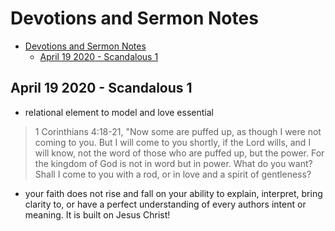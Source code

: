 # Devotions and Sermon Notes

- [Devotions and Sermon Notes](#devotions-and-sermon-notes)
  - [April 19 2020 - Scandalous 1](#april-19-2020---scandalous-1)

## April 19 2020 - Scandalous 1

- relational element to model and love essential

> 1 Corinthians 4:18-21, "Now some are puffed up, as though I were not coming to you. But I will come to you shortly, if the Lord wills, and I will know, not the word of those who are puffed up, but the power. For the kingdom of God is not in word but in power. What do you want? Shall I come to you with a rod, or in love and a spirit of gentleness?

- your faith does not rise and fall on your ability to explain, interpret, bring clarity to, or have a perfect understanding of every authors intent or meaning. It is built on Jesus Christ!
